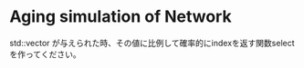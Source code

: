 # Aging simulation of Network

std::vector<unsigned int> が与えられた時、その値に比例して確率的にindexを返す関数selectを作ってください。

